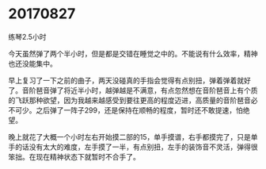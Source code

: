 # 20170827

练琴2.5小时

今天虽然弹了两个半小时，但是都是交错在睡觉之中的。不能说有什么效率，精神也还没能集中。

早上复习了一下之前的曲子，两天没碰真的手指会觉得有点别扭，弹着弹着就好了。音阶琶音弹了将近半小时，越弹越是不满意，有点忽然想在音阶琶音上有个质的飞跃那种欲望，因为我越来越感受到要往更高的程度迈进，高质量的音阶琶音必不可少。之后弹了一阵子299，还是保持在顺畅的程度，暂时还不敢提速，怕绝望。

晚上就花了大概一个小时左右开始摸二部的15，单手摸谱，右手都摸完了，只是单手的话没有太大的难度，左手摸了一半，有点别扭，左手的装饰音不灵活，弹得很笨拙。在现在精神状态下就暂时不合手了。
